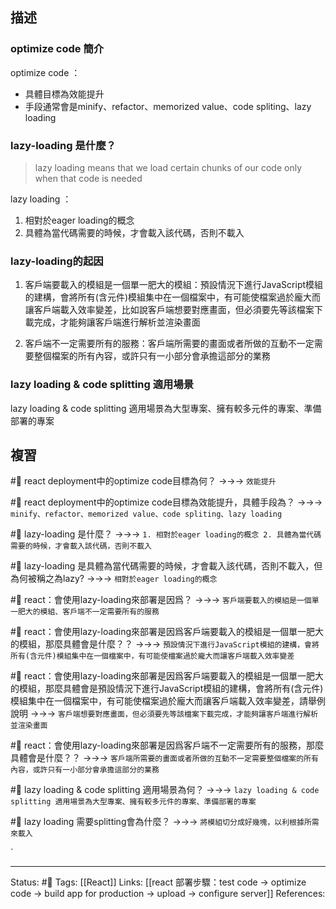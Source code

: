 ## 描述



### optimize code 簡介

optimize code ：
- 具體目標為效能提升
- 手段通常會是minify、refactor、memorized value、code spliting、lazy loading


### lazy-loading 是什麼？

> lazy loading means that we load certain chunks of our code only when that code is needed

lazy loading ：
1. 相對於eager loading的概念
2. 具體為當代碼需要的時候，才會載入該代碼，否則不載入

###  lazy-loading的起因

1. 客戶端要載入的模組是一個單一肥大的模組：預設情況下進行JavaScript模組的建構，會將所有(含元件)模組集中在一個檔案中，有可能使檔案過於龐大而讓客戶端載入效率變差，比如說客戶端想要對應畫面，但必須要先等該檔案下載完成，才能夠讓客戶端進行解析並渲染畫面

2. 客戶端不一定需要所有的服務：客戶端所需要的畫面或者所做的互動不一定需要整個檔案的所有內容，或許只有一小部分會承擔這部分的業務

### lazy loading & code splitting 適用場景

lazy loading & code splitting 適用場景為大型專案、擁有較多元件的專案、準備部署的專案

## 複習

#🧠 react deployment中的optimize code目標為何？ ->->-> `效能提升`
<!--SR:!2023-03-07,47,250-->

#🧠 react deployment中的optimize code目標為效能提升，具體手段為？ ->->-> `minify、refactor、memorized value、code spliting、lazy loading`
<!--SR:!2023-01-28,25,250-->

#🧠  lazy-loading 是什麼？ ->->-> `1. 相對於eager loading的概念 2. 具體為當代碼需要的時候，才會載入該代碼，否則不載入`
<!--SR:!2023-03-06,47,250-->

#🧠 lazy-loading 是具體為當代碼需要的時候，才會載入該代碼，否則不載入，但為何被稱之為lazy? ->->-> `相對於eager loading的概念`
<!--SR:!2023-01-30,26,250-->

#🧠 react：會使用lazy-loading來部署是因爲？ ->->-> `客戶端要載入的模組是一個單一肥大的模組、客戶端不一定需要所有的服務`
<!--SR:!2023-02-01,28,250-->

#🧠  react：會使用lazy-loading來部署是因爲客戶端要載入的模組是一個單一肥大的模組，那麼具體會是什麼？？ ->->-> `預設情況下進行JavaScript模組的建構，會將所有(含元件)模組集中在一個檔案中，有可能使檔案過於龐大而讓客戶端載入效率變差`
<!--SR:!2023-01-29,26,250-->


#🧠 react：會使用lazy-loading來部署是因爲客戶端要載入的模組是一個單一肥大的模組，那麼具體會是預設情況下進行JavaScript模組的建構，會將所有(含元件)模組集中在一個檔案中，有可能使檔案過於龐大而讓客戶端載入效率變差，請舉例說明 ->->-> `客戶端想要對應畫面，但必須要先等該檔案下載完成，才能夠讓客戶端進行解析並渲染畫面`
<!--SR:!2023-01-31,27,250-->


#🧠  react：會使用lazy-loading來部署是因爲客戶端不一定需要所有的服務，那麼具體會是什麼？？ ->->-> `客戶端所需要的畫面或者所做的互動不一定需要整個檔案的所有內容，或許只有一小部分會承擔這部分的業務`
<!--SR:!2023-02-01,28,250-->

#🧠  lazy loading & code splitting 適用場景為何？ ->->-> `lazy loading & code splitting 適用場景為大型專案、擁有較多元件的專案、準備部署的專案`
<!--SR:!2023-02-01,28,250-->

#🧠 lazy loading 需要splitting會為什麼？  ->->-> `將模組切分成好幾塊，以利根據所需來載入`
<!--SR:!2023-01-27,24,250-->
`




---
Status: #🌱 
Tags:
[[React]]
Links:
[[react 部署步驟：test code -> optimize code -> build app for production -> upload -> configure server]]
References: